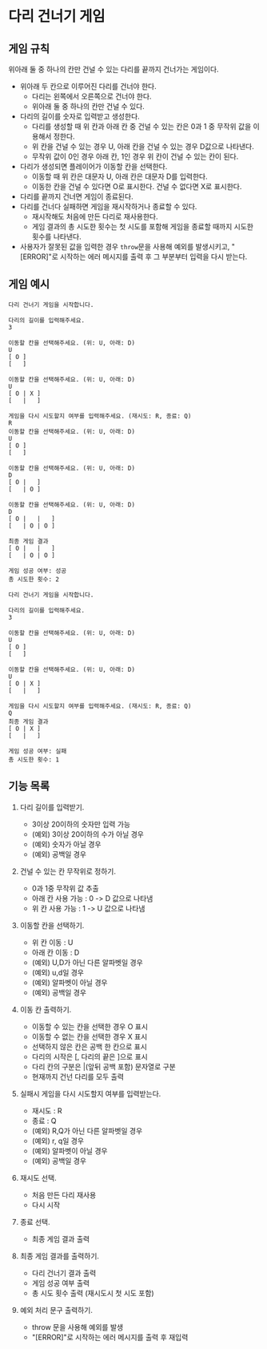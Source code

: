 # 다리 건너기 게임

## 게임 규칙

위아래 둘 중 하나의 칸만 건널 수 있는 다리를 끝까지 건너가는 게임이다.

- 위아래 두 칸으로 이루어진 다리를 건너야 한다.
  - 다리는 왼쪽에서 오른쪽으로 건너야 한다.
  - 위아래 둘 중 하나의 칸만 건널 수 있다.
- 다리의 길이를 숫자로 입력받고 생성한다.
  - 다리를 생성할 때 위 칸과 아래 칸 중 건널 수 있는 칸은 0과 1 중 무작위 값을 이용해서 정한다.
  - 위 칸을 건널 수 있는 경우 U, 아래 칸을 건널 수 있는 경우 D값으로 나타낸다.
  - 무작위 값이 0인 경우 아래 칸, 1인 경우 위 칸이 건널 수 있는 칸이 된다.
- 다리가 생성되면 플레이어가 이동할 칸을 선택한다.
  - 이동할 때 위 칸은 대문자 U, 아래 칸은 대문자 D를 입력한다.
  - 이동한 칸을 건널 수 있다면 O로 표시한다. 건널 수 없다면 X로 표시한다.
- 다리를 끝까지 건너면 게임이 종료된다.
- 다리를 건너다 실패하면 게임을 재시작하거나 종료할 수 있다.
  - 재시작해도 처음에 만든 다리로 재사용한다.
  - 게임 결과의 총 시도한 횟수는 첫 시도를 포함해 게임을 종료할 때까지 시도한 횟수를 나타낸다.
- 사용자가 잘못된 값을 입력한 경우 `throw`문을 사용해 예외를 발생시키고, "[ERROR]"로 시작하는 에러 메시지를 출력 후 그 부분부터 입력을 다시 받는다.

## 게임 예시

```
다리 건너기 게임을 시작합니다.

다리의 길이를 입력해주세요.
3

이동할 칸을 선택해주세요. (위: U, 아래: D)
U
[ O ]
[   ]

이동할 칸을 선택해주세요. (위: U, 아래: D)
U
[ O | X ]
[   |   ]

게임을 다시 시도할지 여부를 입력해주세요. (재시도: R, 종료: Q)
R
이동할 칸을 선택해주세요. (위: U, 아래: D)
U
[ O ]
[   ]

이동할 칸을 선택해주세요. (위: U, 아래: D)
D
[ O |   ]
[   | O ]

이동할 칸을 선택해주세요. (위: U, 아래: D)
D
[ O |   |   ]
[   | O | O ]

최종 게임 결과
[ O |   |   ]
[   | O | O ]

게임 성공 여부: 성공
총 시도한 횟수: 2
```

```
다리 건너기 게임을 시작합니다.

다리의 길이를 입력해주세요.
3

이동할 칸을 선택해주세요. (위: U, 아래: D)
U
[ O ]
[   ]

이동할 칸을 선택해주세요. (위: U, 아래: D)
U
[ O | X ]
[   |   ]

게임을 다시 시도할지 여부를 입력해주세요. (재시도: R, 종료: Q)
Q
최종 게임 결과
[ O | X ]
[   |   ]

게임 성공 여부: 실패
총 시도한 횟수: 1
```

## 기능 목록

1. 다리 길이를 입력받기.
   - 3이상 20이하의 숫자만 입력 가능
   - (예외) 3이상 20이하의 수가 아닐 경우
   - (예외) 숫자가 아닐 경우
   - (예외) 공백일 경우

2. 건널 수 있는 칸 무작위로 정하기.
   - 0과 1중 무작위 값 추출
   - 아래 칸 사용 가능 : 0 ->  D 값으로 나타냄
   - 위 칸 사용 가능 : 1 -> U 값으로 나타냄


3. 이동할 칸을 선택하기.
   - 위 칸 이동 : U
   - 아래 칸 이동 : D
   - (예외) U,D가 아닌 다른 알파벳일 경우
   - (예외) u,d일 경우
   - (예외) 알파벳이 아닐 경우
   - (예외) 공백일 경우

4. 이동 칸 출력하기.
   - 이동할 수 있는 칸을 선택한 경우 O 표시
   - 이동할 수 없는 칸을 선택한 경우 X 표시
   - 선택하지 않은 칸은 공백 한 칸으로 표시
   - 다리의 시작은 [, 다리의 끝은 ]으로 표시
   - 다리 칸의 구분은 |(앞뒤 공백 포함) 문자열로 구분
   - 현재까지 건넌 다리를 모두 출력

5. 실패시 게임을 다시 시도할지 여부를 입력받는다.
   - 재시도 : R
   - 종료 : Q
   - (예외) R,Q가 아닌 다른 알파벳일 경우
   - (예외) r, q일 경우
   - (예외) 알파벳이 아닐 경우
   - (예외) 공백일 경우

6. 재시도 선택.
   - 처음 만든 다리 재사용
   - 다시 시작

7. 종료 선택.
   - 최종 게임 결과 출력

8. 최종 게임 결과를 출력하기.
   - 다리 건너기 결과 출력
   - 게임 성공 여부 출력
   - 총 시도 횟수 출력 (재시도시 첫 시도 포함)

9. 예외 처리 문구 출력하기.
   - throw 문을 사용해 예외를 발생
   - "[ERROR]"로 시작하는 에러 메시지를 출력 후 재입력